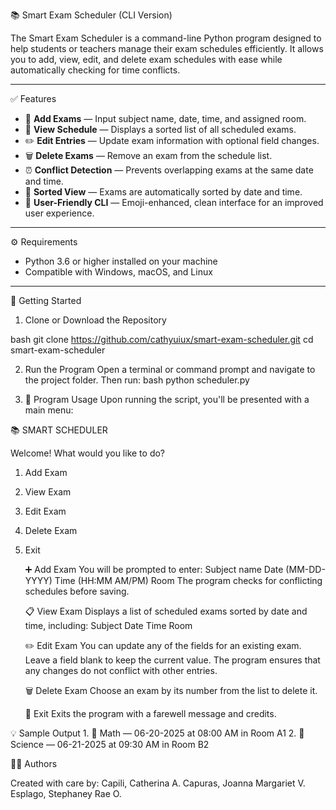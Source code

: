  📚 Smart Exam Scheduler (CLI Version)

The Smart Exam Scheduler is a command-line Python program designed to help students or teachers manage their exam schedules efficiently. It allows you to add, view, edit, and delete exam schedules with ease while automatically checking for time conflicts.

---

✅ Features

- 📝 **Add Exams** — Input subject name, date, time, and assigned room.
- 📅 **View Schedule** — Displays a sorted list of all scheduled exams.
- ✏️ **Edit Entries** — Update exam information with optional field changes.
- 🗑️ **Delete Exams** — Remove an exam from the schedule list.
- ⏰ **Conflict Detection** — Prevents overlapping exams at the same date and time.
- 🔢 **Sorted View** — Exams are automatically sorted by date and time.
- 🎨 **User-Friendly CLI** — Emoji-enhanced, clean interface for an improved user experience.

---

⚙️ Requirements

- Python 3.6 or higher installed on your machine  
- Compatible with Windows, macOS, and Linux

---

🚀 Getting Started

 1. Clone or Download the Repository

bash
git clone https://github.com/cathyuiux/smart-exam-scheduler.git
cd smart-exam-scheduler

 2. Run the Program
   Open a terminal or command prompt and navigate to the project folder. Then run:
    bash
    python scheduler.py

3. 🧪 Program Usage
  Upon running the script, you'll be presented with a main menu:
  
  📚 SMART SCHEDULER
  
  Welcome! What would you like to do?
  1. Add Exam
  2. View Exam
  3. Edit Exam
  4. Delete Exam
  5. Exit

     ➕ Add Exam
        You will be prompted to enter:
        Subject name
        Date (MM-DD-YYYY)
        Time (HH:MM AM/PM)
        Room
        The program checks for conflicting schedules before saving.
        
      📋 View Exam
          Displays a list of scheduled exams sorted by date and time, including:
          Subject
          Date
          Time
          Room
     
      ✏️ Edit Exam
          You can update any of the fields for an existing exam. Leave a field blank to keep the current value. The program ensures that any changes do not conflict with other entries.

       🗑️ Delete Exam
           Choose an exam by its number from the list to delete it.

     🚪 Exit
        Exits the program with a farewell message and credits.


💡 Sample Output
    1. 📘 Math — 06-20-2025 at 08:00 AM in Room A1
    2. 📘 Science — 06-21-2025 at 09:30 AM in Room B2

👩‍💻 Authors

Created with care by:
  Capili, Catherina A.
  Capuras, Joanna Margariet V.
  Esplago, Stephaney Rae O.
